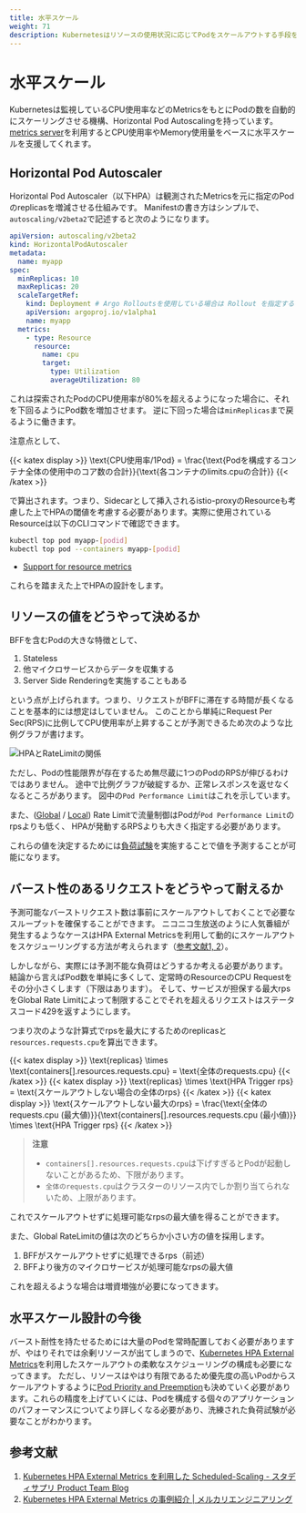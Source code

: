 ```yaml
---
title: 水平スケール
weight: 71
description: Kubernetesはリソースの使用状況に応じてPodをスケールアウトする手段を持っています。ここでは各種パラメーターを決めるに必要な情報を整理します。
---
```


# 水平スケール

Kubernetesは監視しているCPU使用率などのMetricsをもとにPodの数を自動的にスケーリングさせる機構、Horizontal Pod Autoscalingを持っています。
[metrics server](https://github.com/kubernetes-sigs/metrics-server)を利用するとCPU使用率やMemory使用量をベースに水平スケールを支援してくれます。

## Horizontal Pod Autoscaler

Horizontal Pod Autoscaler（以下HPA）は観測されたMetricsを元に指定のPodのreplicasを増減させる仕組みです。
Manifestの書き方はシンプルで、`autoscaling/v2beta2`で記述すると次のようになります。

```yaml
apiVersion: autoscaling/v2beta2
kind: HorizontalPodAutoscaler
metadata:
  name: myapp
spec:
  minReplicas: 10
  maxReplicas: 20
  scaleTargetRef:
    kind: Deployment # Argo Rolloutsを使用している場合は Rollout を指定する
    apiVersion: argoproj.io/v1alpha1
    name: myapp
  metrics:
    - type: Resource
      resource:
        name: cpu
        target:
          type: Utilization
          averageUtilization: 80
```

これは探索されたPodのCPU使用率が80%を超えるようになった場合に、それを下回るようにPod数を増加させます。
逆に下回った場合は`minReplicas`まで戻るように働きます。

注意点として、

{{< katex display >}}
\text{CPU使用率/1Pod} = \frac{\text{Podを構成するコンテナ全体の使用中のコア数の合計}}{\text{各コンテナのlimits.cpuの合計}}
{{< /katex >}}

で算出されます。つまり、Sidecarとして挿入されるistio-proxyのResourceも考慮した上でHPAの閾値を考慮する必要があります。実際に使用されているResourceは以下のCLIコマンドで確認できます。

```bash
kubectl top pod myapp-[podid]
kubectl top pod --containers myapp-[podid]
```

* [Support for resource metrics](https://kubernetes.io/docs/tasks/run-application/horizontal-pod-autoscale/#support-for-resource-metrics)

これらを踏まえた上でHPAの設計をします。

## リソースの値をどうやって決めるか

BFFを含むPodの大きな特徴として、

1. Stateless
2. 他マイクロサービスからデータを収集する
3. Server Side Renderingを実施することもある

という点が上げられます。つまり、リクエストがBFFに滞在する時間が長くなることを基本的には想定はしていません。
このことから単純にRequest Per Sec(RPS)に比例してCPU使用率が上昇することが予測できるため次のような比例グラフが書けます。

![HPAとRateLimitの関係](../hpa-schema.svg)

ただし、Podの性能限界が存在するため無尽蔵に1つのPodのRPSが伸びるわけではありません。
途中で比例グラフが破綻するか、正常レスポンスを返せなくなるところがあります。
図中の`Pod Performance Limit`はこれを示しています。

また、([Global](../../rate-limit/global-ratelimit) / [Local](../../rate-limit/local-ratelimit)) Rate Limitで流量制御はPodが`Pod Performance Limit`のrpsよりも低く、
HPAが発動するRPSよりも大きく指定する必要があります。

これらの値を決定するためには[負荷試験](../../performance/load-test)を実施することで値を予測することが可能になります。

## バースト性のあるリクエストをどうやって耐えるか

予測可能なバーストリクエスト数は事前にスケールアウトしておくことで必要なスループットを確保することができます。
ニコニコ生放送のように人気番組が発生するようなケースはHPA External Metricsを利用して動的にスケールアウトをスケジューリングする方法が考えられます（[参考文献1, 2](#参考文献)）。

しかしながら、実際には予測不能な負荷はどうするか考える必要があります。
結論から言えばPod数を単純に多くして、定常時のResourceのCPU Requestをその分小さくします（下限はあります）。
そして、サービスが担保する最大rpsをGlobal Rate Limitによって制限することでそれを超えるリクエストはステータスコード429を返すようにします。

つまり次のような計算式でrpsを最大にするためのreplicasと`resources.requests.cpu`を算出できます。

{{< katex display >}}
\text{replicas} \times \text{containers[].resources.requests.cpu} = \text{全体のrequests.cpu}
{{< /katex >}}
{{< katex display >}}
\text{replicas} \times \text{HPA Trigger rps} = \text{スケールアウトしない場合の全体のrps}
{{< /katex >}}
{{< katex display >}}
\text{スケールアウトしない最大のrps} = \frac{\text{全体のrequests.cpu (最大値)}}{\text{containers[].resources.requests.cpu (最小値)}} \times \text{HPA Trigger rps}
{{< /katex >}}

> **注意**
>
> - `containers[].resources.requests.cpu`は下げすぎるとPodが起動しないことがあるため、下限があります。 
> - `全体のrequests.cpu`はクラスターのリソース内でしか割り当てられないため、上限があります。

これでスケールアウトせずに処理可能なrpsの最大値を得ることができます。

また、Global RateLimitの値は次のどちらか小さい方の値を採用します。

1. BFFがスケールアウトせずに処理できるrps（前述）
2. BFFより後方のマイクロサービスが処理可能なrpsの最大値

これを超えるような場合は増資増強が必要になってきます。

## 水平スケール設計の今後

バースト耐性を持たせるためには大量のPodを常時配置しておく必要がありますが、やはりそれでは余剰リソースが出てしまうので、[Kubernetes HPA External Metrics](https://kubernetes.io/docs/tasks/run-application/horizontal-pod-autoscale-walkthrough/#autoscaling-on-metrics-not-related-to-kubernetes-objects)を利用したスケールアウトの柔軟なスケジューリングの構成も必要になってきます。
ただし、リソースはやはり有限であるため優先度の高いPodからスケールアウトするように[Pod Priority and Preemption](https://kubernetes.io/docs/concepts/scheduling-eviction/pod-priority-preemption/)も決めていく必要があります。これらの精度を上げていくには、Podを構成する個々のアプリケーションのパフォーマンスについてより詳しくなる必要があり、洗練された負荷試験が必要なことがわかります。

## 参考文献

1. [Kubernetes HPA External Metrics を利用した Scheduled-Scaling - スタディサプリ Product Team Blog](https://blog.studysapuri.jp/entry/2020/11/30/scheduled-scaling-with-hpa)
2. [Kubernetes HPA External Metrics の事例紹介 | メルカリエンジニアリング](https://engineering.mercari.com/blog/entry/20220218-cd149f6298/)
